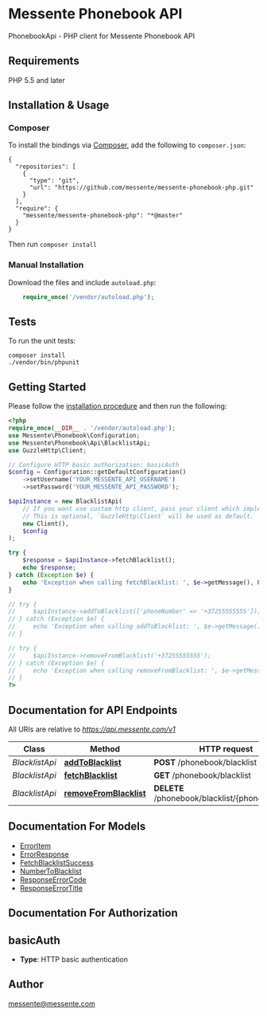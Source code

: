 # Messente Phonebook API

PhonebookApi - PHP client for Messente Phonebook API

## Requirements

PHP 5.5 and later

## Installation & Usage
### Composer

To install the bindings via [Composer](http://getcomposer.org/), add the following to `composer.json`:

```
{
  "repositories": [
    {
      "type": "git",
      "url": "https://github.com/messente/messente-phonebook-php.git"
    }
  ],
  "require": {
    "messente/messente-phonebook-php": "*@master"
  }
}
```

Then run `composer install`

### Manual Installation

Download the files and include `autoload.php`:

```php
    require_once('/vendor/autoload.php');
```

## Tests

To run the unit tests:

```
composer install
./vendor/bin/phpunit
```

## Getting Started

Please follow the [installation procedure](#installation--usage) and then run the following:

```php
<?php
require_once(__DIR__ . '/vendor/autoload.php');
use Messente\Phonebook\Configuration;
use Messente\Phonebook\Api\BlacklistApi;
use GuzzleHttp\Client;

// Configure HTTP basic authorization: basicAuth
$config = Configuration::getDefaultConfiguration()
    ->setUsername('YOUR_MESSENTE_API_USERNAME')
    ->setPassword('YOUR_MESSENTE_API_PASSWORD');

$apiInstance = new BlacklistApi(
    // If you want use custom http client, pass your client which implements `GuzzleHttp\ClientInterface`.
    // This is optional, `GuzzleHttp\Client` will be used as default.
    new Client(),
    $config
);

try {
    $response = $apiInstance->fetchBlacklist();
    echo $response;
} catch (Exception $e) {
    echo 'Exception when calling fetchBlacklist: ', $e->getMessage(), PHP_EOL;
}

// try {
//     $apiInstance->addToBlacklist(['phoneNumber' => '+37255555555']);
// } catch (Exception $e) {
//     echo 'Exception when calling addToBlacklist: ', $e->getMessage(), PHP_EOL;
// }

// try {
//     $apiInstance->removeFromBlacklist('+37255555555');
// } catch (Exception $e) {
//     echo 'Exception when calling removeFromBlacklist: ', $e->getMessage(), PHP_EOL;
// }
?>
```

## Documentation for API Endpoints

All URIs are relative to *https://api.messente.com/v1*

Class | Method | HTTP request |
------------ | ------------- | ------------- |
*BlacklistApi* | [**addToBlacklist**](docs/Api/BlacklistApi.md#addtoblacklist) | **POST** /phonebook/blacklist |
*BlacklistApi* | [**fetchBlacklist**](docs/Api/BlacklistApi.md#fetchblacklist) | **GET** /phonebook/blacklist |
*BlacklistApi* | [**removeFromBlacklist**](docs/Api/BlacklistApi.md#removefromblacklist) | **DELETE** /phonebook/blacklist/{phone_number} |


## Documentation For Models

 - [ErrorItem](docs/Model/ErrorItem.md)
 - [ErrorResponse](docs/Model/ErrorResponse.md)
 - [FetchBlacklistSuccess](docs/Model/FetchBlacklistSuccess.md)
 - [NumberToBlacklist](docs/Model/NumberToBlacklist.md)
 - [ResponseErrorCode](docs/Model/ResponseErrorCode.md)
 - [ResponseErrorTitle](docs/Model/ResponseErrorTitle.md)


## Documentation For Authorization


## basicAuth

- **Type**: HTTP basic authentication


## Author

messente@messente.com
